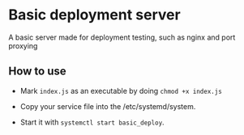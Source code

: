 # Basic deployment server

A basic server made for deployment testing, such as nginx and port proxying

## How to use

- Mark ``index.js`` as an executable by doing ``chmod +x index.js``
- Copy your service file into the /etc/systemd/system.

- Start it with ``systemctl start basic_deploy``.